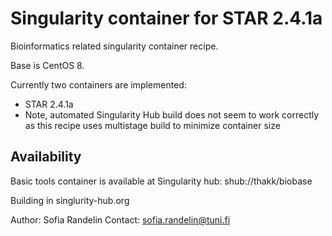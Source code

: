 # Singularity container for STAR 2.4.1a

Bioinformatics related singularity container recipe. 

Base is CentOS 8.

Currently two containers are implemented: 
 - STAR 2.4.1a
 - Note, automated Singularity Hub build does not seem to work correctly as this recipe uses multistage build to minimize container size

## Availability

Basic tools container is available at Singularity hub: shub://thakk/biobase

Building in singlurity-hub.org

Author: Sofia Randelin
Contact: sofia.randelin@tuni.fi
